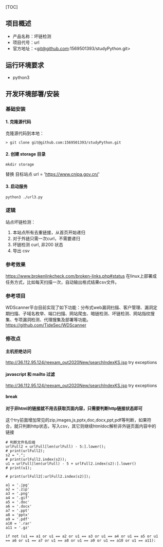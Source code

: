 [TOC]

## 项目概述

* 产品名称：坏链检测
* 项目代号：url
* 官方地址：<git@github.com:1569501393/studyPython.git>

## 运行环境要求

* python3

## 开发环境部署/安装

### 基础安装

#### 1. 克隆源代码

克隆源代码到本地：

	> git clone git@github.com:1569501393/studyPython.git

#### 2. 创建 storage 目录

```
mkdir storage
```

替换 目标站点
url = 'https://www.cnipa.gov.cn/'

#### 3. 启动服务

```bash
python3 ./url3.py 
```

### 逻辑
站点坏链检测：
1. 本站点所有去重链接，从首页开始递归
2. 对于外链只需一次curl，不需要递归
3. 坏链检测 curl, 非200 状态
4. 导出 csv

### 参考效果
<https://www.brokenlinkcheck.com/broken-links.php#status>
在linux上部署成任务方式，比如每天扫描一次，自动输出格式结果csv文件。

### 参考项目
WDScanner平台目前实现了如下功能：分布式web漏洞扫描、客户管理、漏洞定期扫描、子域名枚举、端口扫描、网站爬虫、暗链检测、坏链检测、网站指纹搜集、专项漏洞检测、代理搜集及部署等功能。
<https://github.com/TideSec/WDScanner>


### 修改点
#### 主机拒绝访问
http://36.112.95.124/reexam_out2020New/searchIndexKS.jsp
try 
exceptions

#### javascript 和 mailto 过滤
http://36.112.95.124/reexam_out2020New/searchIndexKS.jsp
try 
exceptions


#### break

#### 对于非html的链接就不用去获取页面内容，只需要判断http链接状态即可
这个try前面增加常见的zip,images,js,pptx,doc,docx,ppt,pdf等判断，如果符合，就只判断http状态，写入csv，其它则继续htmldoc解析非外链页面内容中的链接
```
# 判断文件名后缀
urlFull2 = urlFull[len(urlFull) - 5:].lower();
# print(urlFull2);
s2 = ".";
# print(urlFull2.index(s2));
u1 = urlFull[len(urlFull) - 5 + urlFull2.index(s2):].lower()
# print(u1);

# print(urlFull2[:urlFull2.index(s2)]);

a1 = '.jpg'
a2 = '.zip'
a3 = '.png'
a4 = '.gif'
a5 = '.doc'
a6 = '.docx'
a7 = '.ppt'
a8 = 'pptx'
a9 = '.pdf'
a10 = '.rar'
a11 = '.gz'

if not (u1 == a1 or u1 == a2 or u1 == a3 or u1 == a4 or u1 == a5 or u1 == a6 or u1 == a7 or u1 == a8 or u1 == a9 or u1 == a10 or u1 == a11):
```
